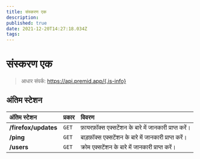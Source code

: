 ```yaml
---
title: संस्करण एक
description:
published: true
date: 2021-12-20T14:27:18.034Z
tags:
---
```


# संस्करण एक

> आधार संपर्क: https://api.premid.app/{.is-info}


## अंतिम स्टेशन

<table>
  <thead>
    <tr>
      <th style="text-align:left">अंतिम स्टेशन</th>
      <th style="text-align:left">प्रकार</th>
      <th style="text-align:left">विवरण</th>
    </tr>
  </thead>
  <tbody>
    <tr>
      <td style="text-align:left"><b>/firefox/updates</b>
      </td>
      <td style="text-align:left"><code>GET</code></td>
      <td style="text-align:left">फ़ायरफ़ॉक्स एक्सटेंशन के बारे में जानकारी प्राप्त करें।</td>
    </tr>
    <tr>
      <td style="text-align:left"><b>/ping</b>
      </td>
      <td style="text-align:left"><code>GET</code></td>
      <td style="text-align:left">बाड़फ़ॉक्स एक्सटेंशन के बारे में जानकारी प्राप्त करें।</td>
    </tr>
    <tr>
      <td style="text-align:left"><b>/users</b>
      </td>
      <td style="text-align:left"><code>GET</code></td>
      <td style="text-align:left">क्रोम एक्सटेंशन के बारे में जानकारी प्राप्त करें।</td>
    </tr>
  </tbody>
</table>

